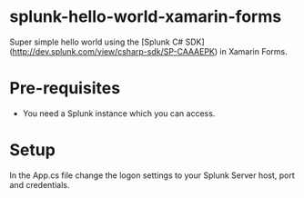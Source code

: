 splunk-hello-world-xamarin-forms
================================
Super simple hello world using the [Splunk C# SDK] (http://dev.splunk.com/view/csharp-sdk/SP-CAAAEPK) in Xamarin Forms.

# Pre-requisites
* You need a Splunk instance which you can access.

# Setup
In the App.cs file change the logon settings to your Splunk Server host, port and credentials.
